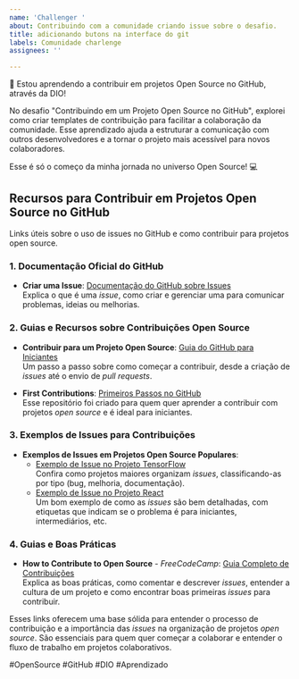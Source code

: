 ```yaml
---
name: 'Challenger '
about: Contribuindo com a comunidade criando issue sobre o desafio.
title: adicionando butons na interface do git
labels: Comunidade charlenge
assignees: ''

---
```


🚀 Estou aprendendo a contribuir em projetos Open Source no GitHub, através da DIO!

No desafio "Contribuindo em um Projeto Open Source no GitHub", explorei como criar templates de contribuição para facilitar a colaboração da comunidade. Esse aprendizado ajuda a estruturar a comunicação com outros desenvolvedores e a tornar o projeto mais acessível para novos colaboradores.

Esse é só o começo da minha jornada no universo Open Source! 💻

## Recursos para Contribuir em Projetos Open Source no GitHub

Links úteis sobre o uso de issues no GitHub e como contribuir para projetos open source.

### 1. Documentação Oficial do GitHub
- **Criar uma Issue**: [Documentação do GitHub sobre Issues](https://docs.github.com/pt/issues/tracking-your-work-with-issues/creating-an-issue)  
  Explica o que é uma *issue*, como criar e gerenciar uma para comunicar problemas, ideias ou melhorias.

### 2. Guias e Recursos sobre Contribuições Open Source
- **Contribuir para um Projeto Open Source**: [Guia do GitHub para Iniciantes](https://docs.github.com/pt/get-started/quickstart/contributing-to-projects)  
  Um passo a passo sobre como começar a contribuir, desde a criação de *issues* até o envio de *pull requests*.

- **First Contributions**: [Primeiros Passos no GitHub](https://github.com/firstcontributions/first-contributions)  
  Esse repositório foi criado para quem quer aprender a contribuir com projetos *open source* e é ideal para iniciantes. 

### 3. Exemplos de Issues para Contribuições
- **Exemplos de Issues em Projetos Open Source Populares**:
  - [Exemplo de Issue no Projeto TensorFlow](https://github.com/tensorflow/tensorflow/issues)  
    Confira como projetos maiores organizam *issues*, classificando-as por tipo (bug, melhoria, documentação).
  - [Exemplo de Issue no Projeto React](https://github.com/facebook/react/issues)  
    Um bom exemplo de como as *issues* são bem detalhadas, com etiquetas que indicam se o problema é para iniciantes, intermediários, etc.

### 4. Guias e Boas Práticas
- **How to Contribute to Open Source** - *FreeCodeCamp*: [Guia Completo de Contribuições](https://www.freecodecamp.org/news/how-to-contribute-to-open-source/)  
  Explica as boas práticas, como comentar e descrever *issues*, entender a cultura de um projeto e como encontrar boas primeiras *issues* para contribuir.

Esses links oferecem uma base sólida para entender o processo de contribuição e a importância das *issues* na organização de projetos *open source*. São essenciais para quem quer começar a colaborar e entender o fluxo de trabalho em projetos colaborativos.




#OpenSource #GitHub #DIO #Aprendizado
